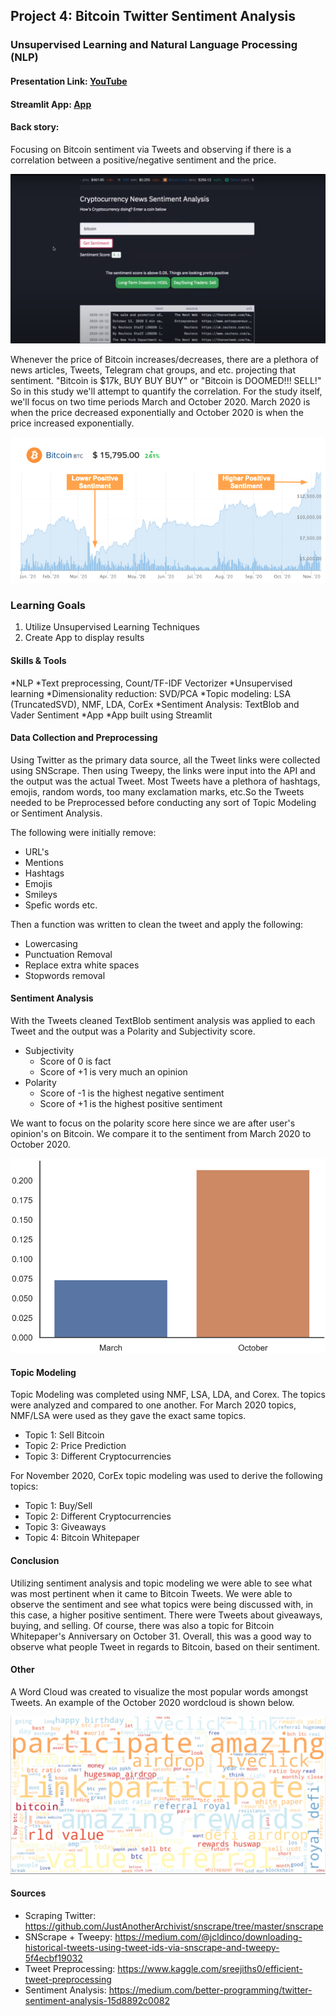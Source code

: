 ## Project 4: Bitcoin Twitter Sentiment Analysis

### Unsupervised Learning and Natural Language Processing (NLP)

#### Presentation Link: [YouTube]()
#### Streamlit App: [App]()


#### Back story:

Focusing on Bitcoin sentiment via Tweets and observing if there is a correlation between a positive/negative sentiment and the price.

![App](./images/streamlitapp.png)
 
Whenever the price of Bitcoin increases/decreases, there are a plethora of news articles, Tweets, Telegram chat groups, and etc. projecting that sentiment. "Bitcoin is $17k, BUY BUY BUY" or "Bitcoin is DOOMED!!! SELL!" So in this study we'll attempt to quantify the correlation. For the study itself, we'll focus on two time periods March and October 2020. March 2020 is when the price decreased exponentially and October 2020 is when the price increased exponentially. 

![BTC_chart](./images/BTCchart.png)

### Learning Goals
1. Utilize Unsupervised Learning Techniques 
2. Create App to display results

#### Skills & Tools

*NLP
    *Text preprocessing, Count/TF-IDF Vectorizer
*Unsupervised learning
    *Dimensionality reduction: SVD/PCA
    *Topic modeling: LSA (TruncatedSVD), NMF, LDA, CorEx
    *Sentiment Analysis: TextBlob and Vader Sentiment
*App
    *App built using Streamlit

 #### Data Collection and Preprocessing

Using Twitter as the primary data source, all the Tweet links were collected using SNScrape. Then using Tweepy, the links were input into the API and the output was the actual Tweet. Most Tweets have a plethora of hashtags, emojis, random words, too many exclamation marks, etc.So the Tweets needed to be Preprocessed before conducting any sort of Topic Modeling or Sentiment Analysis. 

The following were initially remove: 
- URL's
- Mentions
- Hashtags
- Emojis
- Smileys
- Spefic words etc.

Then a function was written to clean the tweet and apply the following: 
- Lowercasing
- Punctuation Removal
- Replace extra white spaces
- Stopwords removal

#### Sentiment Analysis

With the Tweets cleaned TextBlob sentiment analysis was applied to each Tweet and the output was a Polarity and Subjectivity score. 
- Subjectivity 
    - Score of 0 is fact
    - Score of +1 is very much an opinion 
- Polarity
    - Score of -1 is the highest negative sentiment
    - Score of +1 is the highest positive sentiment

We want to focus on the polarity score here since we are after user's opinion's on Bitcoin. We compare it to the sentiment from March 2020 to October 2020.

![polarity](./images/polarity.png)

#### Topic Modeling

Topic Modeling was completed using NMF, LSA, LDA, and Corex. The topics were analyzed and compared to one another. For March 2020 topics, NMF/LSA were used as they gave the exact same topics.
- Topic 1: Sell Bitcoin
- Topic 2: Price Prediction
- Topic 3: Different Cryptocurrencies

For November 2020, CorEx topic modeling was used to derive the following topics: 
- Topic 1: Buy/Sell 
- Topic 2: Different Cryptocurrencies
- Topic 3: Giveaways
- Topic 4: Bitcoin Whitepaper

#### Conclusion
Utilizing sentiment analysis and topic modeling we were able to see what was most pertinent when it came to Bitcoin Tweets. We were able to observe the sentiment and see what topics were being discussed with, in this case, a higher positive sentiment. There were Tweets about giveaways, buying, and selling. Of course, there was also a topic for Bitcoin Whitepaper's Anniversary on October 31. Overall, this was a good way to observe what people Tweet in regards to Bitcoin, based on their sentiment. 

#### Other
A Word Cloud was created to visualize the most popular words amongst Tweets. An example of the October 2020 wordcloud is shown below. 

![wordcloud](./images/wordcloud.png)

#### Sources
- Scraping Twitter: https://github.com/JustAnotherArchivist/snscrape/tree/master/snscrape
- SNScrape + Tweepy: https://medium.com/@jcldinco/downloading-historical-tweets-using-tweet-ids-via-snscrape-and-tweepy-5f4ecbf19032
- Tweet Preprocessing: https://www.kaggle.com/sreejiths0/efficient-tweet-preprocessing
- Sentiment Analysis: https://medium.com/better-programming/twitter-sentiment-analysis-15d8892c0082
